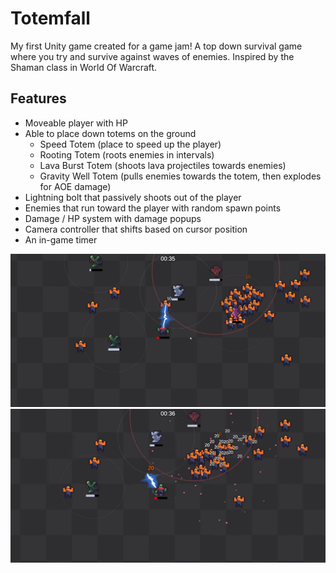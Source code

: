 # Totemfall

My first Unity game created for a game jam! A top down survival game where you try and survive against waves of enemies. Inspired by the Shaman class in World Of Warcraft.

## Features
- Moveable player with HP
- Able to place down totems on the ground
  - Speed Totem (place to speed up the player)
  - Rooting Totem (roots enemies in intervals)
  - Lava Burst Totem (shoots lava projectiles towards enemies)
  - Gravity Well Totem (pulls enemies towards the totem, then explodes for AOE damage)
- Lightning bolt that passively shoots out of the player
- Enemies that run toward the player with random spawn points
- Damage / HP system with damage popups
- Camera controller that shifts based on cursor position 
- An in-game timer

![alt text](https://github.com/ImVispo/Totemfall/blob/main/screenshot1.PNG?raw=true)
![alt text](https://github.com/ImVispo/Totemfall/blob/main/screenshot2.PNG?raw=true)
